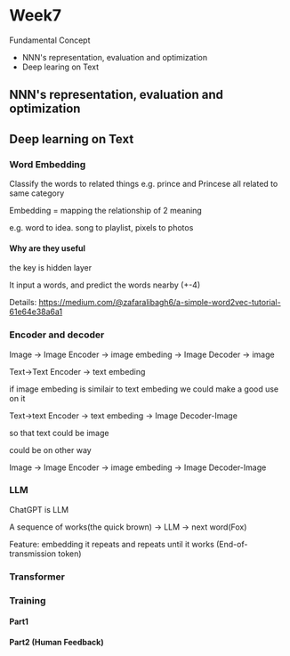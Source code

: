 # Week7 

Fundamental Concept 

- NNN's representation, evaluation and optimization
- Deep learing on Text

## NNN's representation, evaluation and optimization

## Deep learning on Text

### Word Embedding

Classify the words to related things 
e.g. prince and Princese  all related to same category 

Embedding =  mapping the relationship of 2 meaning 

e.g. word to idea. song to playlist, pixels to photos

#### Why are they useful 

the key is hidden layer 

It input a words, and predict the words nearby (+-4)

Details: https://medium.com/@zafaralibagh6/a-simple-word2vec-tutorial-61e64e38a6a1

### Encoder and decoder

Image -> Image Encoder -> image embeding -> Image Decoder -> image

Text->Text Encoder -> text embeding

if image embeding is similair to text embeding
we could make a good use on it 

Text->text Encoder -> text embeding -> Image Decoder-Image

so that text could be image 

could be on other way 

Image -> Image Encoder -> image embeding -> Image Decoder-Image

### LLM

ChatGPT is LLM 

A sequence of works(the quick brown) -> LLM -> next word(Fox)

Feature: embedding 
it repeats and repeats until it works (End-of-transmission token)

### Transformer 

### Training 

#### Part1 

#### Part2 (Human Feedback)
